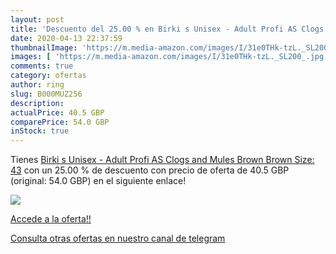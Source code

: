 ```yaml
---
layout: post
title: 'Descuento del 25.00 % en Birki s Unisex - Adult Profi AS Clogs an'
date: 2020-04-13 22:37:59
thumbnailImage: 'https://m.media-amazon.com/images/I/31e0THk-tzL._SL200_.jpg'
images: [ 'https://m.media-amazon.com/images/I/31e0THk-tzL._SL200_.jpg' ]
comments: true
category: ofertas
author: ring
slug: B000MUZ256
description:
actualPrice: 40.5 GBP
comparePrice: 54.0 GBP
inStock: true
---
```


Tienes [Birki s Unisex - Adult Profi AS Clogs and Mules Brown Brown Size: 43](https://www.amazon.com/dp/B000MUZ256/?tag=redken08-20) con un 25.00 % de descuento con precio de oferta de 40.5 GBP (original: 54.0 GBP) en el siguiente enlace!

[![](https://m.media-amazon.com/images/I/31e0THk-tzL._SL200_.jpg)](https://www.amazon.com/dp/B000MUZ256/?tag=redken08-20)

[Accede a la oferta!!](https://www.amazon.com/dp/B000MUZ256/?tag=redken08-20)

[Consulta otras ofertas en nuestro canal de telegram](https://t.me/s/ofertas25)
